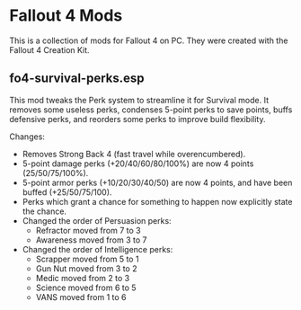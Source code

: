# Fallout 4 Mods

This is a collection of mods for Fallout 4 on PC. They were created with the Fallout 4 Creation Kit.

## fo4-survival-perks.esp

This mod tweaks the Perk system to streamline it for Survival mode. It removes some useless perks, condenses 5-point perks to save points, buffs defensive perks, and reorders some perks to improve build flexibility.

Changes:
- Removes Strong Back 4 (fast travel while overencumbered).
- 5-point damage perks (+20/40/60/80/100%) are now 4 points (25/50/75/100%).
- 5-point armor perks (+10/20/30/40/50) are now 4 points, and have been buffed (+25/50/75/100).
- Perks which grant a chance for something to happen now explicitly state the chance.
- Changed the order of Persuasion perks:
  - Refractor moved from 7 to 3
  - Awareness moved from 3 to 7
- Changed the order of Intelligence perks:
  - Scrapper moved from 5 to 1
  - Gun Nut moved from 3 to 2
  - Medic moved from 2 to 3
  - Science moved from 6 to 5
  - VANS moved from 1 to 6